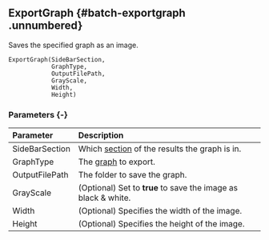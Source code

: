 ## ExportGraph {#batch-exportgraph .unnumbered}

Saves the specified graph as an image.

```{sql}
ExportGraph(SideBarSection,
            GraphType,
            OutputFilePath,
            GrayScale,
            Width,
            Height)
```

### Parameters {-}

**Parameter** | **Description**
| :-- | :-- |
SideBarSection | Which [section](#sidebarsection) of the results the graph is in.
GraphType | The [graph](#graphtype) to export.
OutputFilePath | The folder to save the graph.
GrayScale | (Optional) Set to **true** to save the image as black &amp; white.
Width | (Optional) Specifies the width of the image.
Height | (Optional) Specifies the height of the image.
